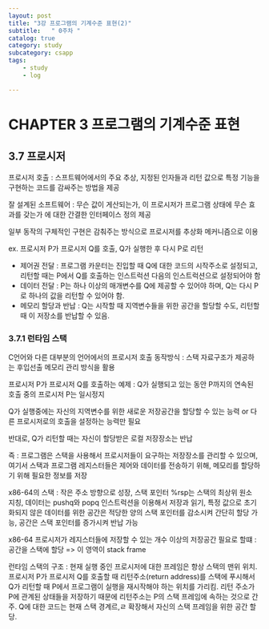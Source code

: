 ```yaml
---
layout: post
title: "3강 프로그램의 기계수준 표현(2)"
subtitle:   " 0주차 "
catalog: true
category: study
subcategory: csapp
tags:
    - study
    - log

---
```


# CHAPTER 3 프로그램의 기계수준 표현

## 3.7 프로시저

프로시저 호출 : 스프트웨어에서의 주요 추상, 지정된 인자들과 리턴 값으로 특정 기능을 구현하는 코드를 감싸주는 방법을 제공

잘 설계된 소프트웨어 : 무슨 값이 게산되는가, 이 프로시저가 프로그램 상태에 무슨 효과를 갖는가 에 대한 간결한 인터페이스 정의 제공

일부 동작의 구체적인 구현은 감춰주는 방식으로 프로시저를 추상화 메커니즘으로 이용



ex. 프로시저 P가 프로시저 Q를 호출, Q가 실행한 후 다시 P로 리턴

- 제어권 전달 : 프로그램 카운터는 진입할 때 Q에 대한 코드의 시작주소로 설정되고, 리턴할 때는 P에서 Q를 호출하는 인스트럭션 다음의 인스트럭션으로 설정되어야 함
- 데이터 전달 : P는 하나 이상의 매개변수를 Q에 제공할 수 있어야 하며, Q는 다시 P로 하나의 값을 리턴할 수 있어야 함.
- 메모리 할당과 반납 : Q는 시작할 때 지역변수들을 위한 공간을 할당할 수도, 리턴할 때 이 저장소를 반납할 수 있음.



### 3.7.1 런타임 스택

C언어와 다른 대부분의 언어에서의 프로시저 호출 동작방식 : 스택 자료구조가 제공하는 후입선출 메모리 관리 방식을 활용

프로시저 P가 프로시저 Q를 호출하는 예제 : Q가 실행되고 있는 동안 P까지의 연속된 호출 중의 프로시저 P는 일시정지

Q가 실행중에는 자신의 지역변수를 위한 새로운 저장공간을 할당할 수 있는 능력 or 다른 프로시저로의 호출을 설정하는 능력만 필요



반대로, Q가 리턴할 때는 자신이 할당받은 로컬 저장장소는 반납



즉 : 프로그램은 스택을 사용해서 프로시저들이 요구하는 저장장소를 관리할 수 있으며, 여기서 스택과 프로그램 레지스터들은 제어와 데이터를 전송하기 위해, 메모리를 할당하기 위해 필요한 정보를 저장



x86-64의 스택 : 작은 주소 방향으로 성장, 스택 포인터 %rsp는 스택의 최상위 원소 지칭, 데이터는 pushq와 popq 인스트럭션을 이용해서 저장과 읽기, 특정 값으로 초기화되지 않은 데이터를 위한 공간은 적당한 양의 스택 포인터를 감소시켜 간단히 할당 가능, 공간은 스택 포인터를 증가시켜 반납 가능



x86-64 프로시저가 레지스터들에 저장할 수 있는 개수 이상의 저장공간 필요로 할떄 : 공간을 스택에 할당 => 이 영역이 stack frame



런타임 스택의 구조 : 현재 실행 중인 프로시저에 대한 프레임은 항상 스택의 맨위 위치. 프로시저 P가 프로시저 Q를 호출할 때 리턴주소(return address)를 스택에 푸시해서 Q가 리턴할 때 P에서 프로그램이 실행을 재시작해야 하는 위치를 가리킴. 리턴 주소가 P에 관계된 상태들을 저장하기 때문에 리턴주소는 P의 스택 프레임에 속하는 것으로 간주. Q에 대한 코드는 현재 스택 경계르,ㄹ 확장해서 자신의 스택 프레임을 위한 공간 할당.